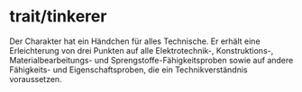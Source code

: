 # trait/tinkerer

Der Charakter hat ein Händchen für alles Technische. Er erhält eine Erleichterung von drei Punkten auf alle Elektrotechnik-, Konstruktions-, Materialbearbeitungs- und Sprengstoffe-Fähigkeitsproben sowie auf andere Fähigkeits- und Eigenschaftsproben, die ein Technikverständnis voraussetzen.
